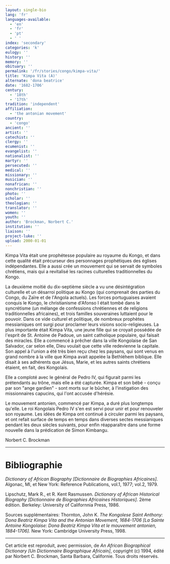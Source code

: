 ```yaml
---
layout: single-bio
lang: 'fr'
languages-available:
  - 'en'
  - 'fr'
  - 'pt'
  - ' '
index: 'secondary'
categories: 'k'
eulogy: ''
history: ''
memory: ''
obituary: ''
permalink: '/fr/stories/congo/kimpa-vita/'
title: 'Kimpa Vita (A)'
alternate: 'dona beatrice'
date: '1682-1706'
century:
  - '18th'
  - '17th'
tradition: 'independent'
affiliation:
  - 'the antonian movement'
country:
  - 'congo'
ancient: ''
artist: ''
catechist: ''
clergy: ''
ecumenist: ''
evangelist: ''
nationalist: ''
martyr: ''
persecuted: ''
medical: ''
missionary: ''
musician: ''
nonafrican: ''
nonchristian: ''
photo: ''
scholar: ''
theologian: ''
translator: ''
women: ''
youth: ''
author: 'Brockman, Norbert C.'
institution: ''
liaison: ''
project-luke: ''
upload: 2000-01-01
---
```



Kimpa Vita était une prophétesse populaire au royaume du Kongo, et dans cette qualité était précurseur des personnages prophétiques des églises indépendantes.  Elle a aussi crée un mouvement qui se servait de symboles chrétiens, mais qui a revitalisé les racines culturelles traditionnelles du Kongo.

La deuxième moitié du dix-septième siècle a vu une désintégration culturelle et un désarroi politique au Kongo (qui comprenait des parties du Congo, du Zaïre et de l'Angola actuels). Les forces portuguaises avaient conquis le Kongo, le christianisme d'Afonso I était tombé dans le syncrétisme (un mélange de confessions chrétiennes et de religions traditionnelles africaines), et trois familles souveraines luttaient pour le pouvoir.  Dans ce vide culturel et politique, de nombreux prophètes messianiques ont surgi pour proclamer leurs visions socio-religieuses. La plus importante était Kimpa Vita, une jeune fille qui se croyait possédée de l'esprit de St. Antoine de Padoue, un saint catholique populaire, qui faisait des miracles.  Elle a commencé à pr&ecirc;cher dans la ville Kongolaise de San Salvador, car selon elle, Dieu voulait que cette ville redevienne la capitale.  Son appel à l'union a été très bien reçu chez les paysans, qui sont venus en grand nombre à la ville que Kimpa avait appelée la Bethléhem biblique. Elle disait à ses adhérents que Jésus, Marie, et les autres saints chrétiens étaient, en fait, des Kongolais.

Elle a comploté avec le général de Pedro IV, qui figurait parmi les prétendants au trône, mais elle a été capturée.  Kimpa et son bébé - conçu par son "ange gardien" - sont morts sur le bûcher, à l'instigation des missionnaires capucins, qui l'ont accusée d'hérésie.

Le mouvement antonien, commencé par Kimpa, a duré plus longtemps qu'elle.  Le roi Kongolais Pedro IV s'en est servi pour unir et pour renouveler son royaume. Les idées de Kimpa ont continué &agrave; circuler parmi les paysans, et ont refait surface de temps en temps dans diverses sectes messianiques pendant les deux siècles suivants, pour enfin réapparaître dans une forme nouvelle dans la prédication de Simon Kimbangu.

Norbert C. Brockman

---

# Bibliographie

*Dictionary of African Biography [Dictionnaire de Biographies Africaines]*. Algonac, MI, et New York: Reference Publications, vol.1, 1977; vol.2, 1979.

Lipschutz, Mark R., et R. Kent Rasmussen. *Dictionary of African Historical Biography [Dictionnaire de Biographies Africaines Historiques]*. 2ème édition. Berkeley: University of Californnia Press, 1986.

Sources supplémentaires: Thornton, John K. *The Kongolese Saint Anthony: Dona Beatriz Kimpa Vita and the Antonian Movement, 1684-1706 [La Sainte Antoine Kongolaise: Dona Beatriz Kimpa Vita et le mouvement antonien, 1884-1706]*. New York: Cambridge University Press, 1998.

---

Cet article est reproduit, avec permission, de *An African Biographical Dictionary [Un Dictionnaire Biographique Africain]*, copyright (c) 1994, édité par Norbert C. Brockman, Santa Barbara, Californie. Tous droits réservés.